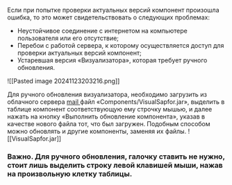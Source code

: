Если при попытке проверки актуальных версий компонент произошла ошибка, то это может свидетельствовать о следующих проблемах:
 - Неустойчивое соединение с интернетом на компьютере пользователя или его отсутствие; 
 - Перебои с работой сервера, к которому осуществляется доступ для проверки актуальных версий компонент;
 - Устаревшая версия «Визуализатора», которая требует ручного обновления.

![[Pasted image 20241123203216.png]]

Для ручного обновления визуализатора, необходимо загрузить из облачного сервера [mail ](<https://cloud.mail.ru/public/3rMc/aRqYCZ33N/Components>)файл «Components/VisualSapfor.jar», выделить в таблице компонент соответствующую ему строчку мышью, и далее нажать на кнопку «Выполнить обновление компонента», указав в качестве нового файла тот, что был загружен. Подобным способом можно обновлять и другие компоненты, заменяя их файлы. 
![[VisualSapfor.jar]]

### Важно. Для ручного обновления, галочку ставить не нужно, стоит лишь выделить строку левой клавишей мыши, нажав на произвольную клетку таблицы.
